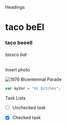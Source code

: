 Headings

# taco beEl

### taco beeell

###### tassco bal


Insert photo

![1976 Bicentennial Parade](https://ia601909.us.archive.org/12/items/1-3_20201021/1%20%283%29.JPG)

``` javascript
var myVar = "Hi bitches";
```

Task Lists
- [ ] Unchecked task
- [x] Checked task




